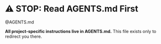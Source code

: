 # ⚠️ STOP: Read AGENTS.md First

@AGENTS.md

**All project-specific instructions live in AGENTS.md.** This file exists only to redirect you there.
